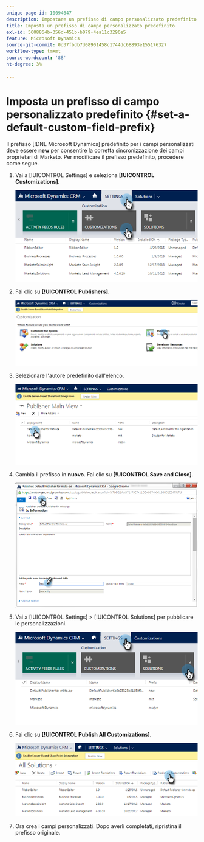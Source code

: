```yaml
---
unique-page-id: 10094647
description: Impostare un prefisso di campo personalizzato predefinito - Documentazione di Marketo - Documentazione del prodotto
title: Imposta un prefisso di campo personalizzato predefinito
exl-id: 5608864b-356d-451b-b079-4ea11c3296e5
feature: Microsoft Dynamics
source-git-commit: 0d37fbdb7d08901458c1744dc68893e155176327
workflow-type: tm+mt
source-wordcount: '88'
ht-degree: 3%

---
```


# Imposta un prefisso di campo personalizzato predefinito {#set-a-default-custom-field-prefix}

Il prefisso [!DNL Microsoft Dynamics] predefinito per i campi personalizzati deve essere **new** per consentire la corretta sincronizzazione dei campi proprietari di Marketo. Per modificare il prefisso predefinito, procedere come segue.

1. Vai a [!UICONTROL Settings] e seleziona **[!UICONTROL Customizations].**

   ![](assets/image2015-10-9-11-3a18-3a8.png)

1. Fai clic su **[!UICONTROL Publishers]**.

   ![](assets/image2015-10-9-11-3a19-3a39.png)

1. Selezionare l&#39;autore predefinito dall&#39;elenco.

   ![](assets/image2015-10-9-11-3a2-3a45.png)

1. Cambia il prefisso in **nuovo**. Fai clic su **[!UICONTROL Save and Close]**.

   ![](assets/image2015-10-9-11-3a9-3a17.png)

1. Vai a [!UICONTROL Settings] > [!UICONTROL Solutions] per pubblicare le personalizzazioni.

   ![](assets/image2015-10-9-11-3a12-3a43.png)

1. Fai clic su **[!UICONTROL Publish All Customizations]**.

   ![](assets/image2015-10-9-11-3a14-3a42.png)

1. Ora crea i campi personalizzati. Dopo averli completati, ripristina il prefisso originale.
